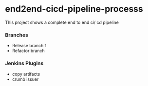 # end2end-cicd-pipeline-processs

This project shows a complete end to end ci/ cd pipeline 

### Branches

- Release branch 1
- Refactor branch


### Jenkins Plugins

- copy artifacts
- crumb issuer

